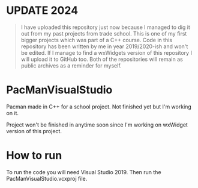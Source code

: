 # UPDATE 2024

> I have uploaded this repository just now because I managed to dig it out from my past projects from trade school. This is one of my first bigger projects which was part of a C++ course. Code in this repository has been written by me in year 2019/2020-ish and won't be edited. If I manage to find a wxWidgets version of this repository I will upload it to GitHub too. Both of the repositories will remain as public archives as a reminder for myself.

# PacManVisualStudio
Pacman made in C++ for a school project. Not finished yet but I'm working on it.

Project won't be finished in anytime soon since I'm working on wxWidget version of this project.

# How to run
To run the code you will need Visual Studio 2019. Then run the PacManVisualStudio.vcxproj file.